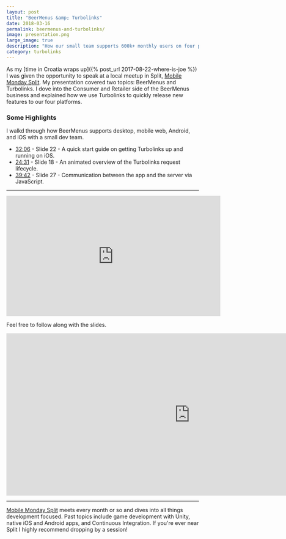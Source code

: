 ```yaml
---
layout: post
title: "BeerMenus &amp; Turbolinks"
date: 2018-03-16
permalink: beermenus-and-turbolinks/
image: presentation.png
large_image: true
description: "How our small team supports 600k+ monthly users on four platforms with Turbolinks."
category: turbolinks
---
```


As my [time in Croatia wraps up]({% post_url 2017-08-22-where-is-joe %}) I was given the opportunity to speak at a local meetup in Split, [Mobile Monday Split](https://www.meetup.com/mobilemondaysplit/). My presentation covered two topics: BeerMenus and Turbolinks. I dove into the Consumer and Retailer side of the BeerMenus business and explained how we use Turbolinks to quickly release new features to our four platforms.

### Some Highlights

I walkd through how BeerMenus supports desktop, mobile web, Android, and iOS with a small dev team.

* [32:06](https://youtu.be/xWJHy1ElG6E?t=32m6s) - Slide 22 - A quick start guide on getting Turbolinks up and running on iOS.
* [24:31](https://youtu.be/xWJHy1ElG6E?t=24m31s) - Slide 18 - An animated overview of the Turbolinks request lifecycle.
* [39:42](https://youtu.be/xWJHy1ElG6E?t=39m42s) - Slide 27 - Communication between the app and the server via JavaScript.

---

<p class="responsive-wrap">
  <iframe width="560" height="315" src="https://www.youtube.com/embed/xWJHy1ElG6E?rel=0" frameborder="0" allow="autoplay; encrypted-media" allowfullscreen></iframe>
</p>

Feel free to follow along with the slides.

<p class="responsive-wrap">
  <iframe src="https://docs.google.com/presentation/d/e/2PACX-1vRynAGN6pexj9XgECGEDU_tp8iENwB6ZrM22q5c9njXULmfnMT6-CPFrAl29Yma6CM4Cfp_BHWiD5lr/embed?start=false&loop=false&delayms=5000" frameborder="0" width="960" height="425" allowfullscreen="true" mozallowfullscreen="true" webkitallowfullscreen="true" style="overflow: hidden;"></iframe>
</p>

---

[Mobile Monday Split](https://www.meetup.com/mobilemondaysplit/) meets every month or so and dives into all things development focused. Past topics include game development with Unity, native iOS and Android apps, and Continuous Integration. If you're ever near Split I highly recommend dropping by a session!
